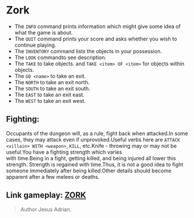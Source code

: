 # Zork
 - The `INFO` command prints information which might give some idea of what the game is about.
 - The `QUIT` command prints your score and asks whether you wish to continue playing.
 - The `INVENTORY` command lists the objects in your possession.
 - The `LOOK` commandto see description.
 - The `TAKE` to take objects. and `TAKE <item> OF <item>` for objects within objects.
 - The `GO <name>` to take an exit.
 - The  `NORTH` to take an exit north.
 - The  `SOUTH` to take an exit south.
 - The  `EAST` to take an exit east.
 - The  `WEST` to take an exit west.

## Fighting:
 Occupants of the dungeon will, as a rule, fight back when attacked.In some cases, they may 
 attack even if unprovoked.Useful verbs here are `ATTACK <villain> WITH <weapon>`, `KILL`, 
 etc.Knife - throwing may or may not be useful.You have a fighting strength which varies  
 with time.Being in a fight, getting killed, and being injured all lower this strength. 
 Strength is regained with time.Thus, it is not a good idea to fight someone immediately
 after being killed.Other details should become apparent after a few melees or deaths.



## Link gameplay: [ZORK][Link]
[Link]:https://youtu.be/s05lgtm3x2Q

> Author Jesus Adrian.
